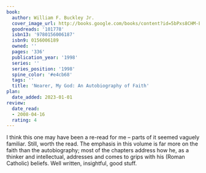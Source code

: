 ```yaml
---
book:
  author: William F. Buckley Jr.
  cover_image_url: http://books.google.com/books/content?id=5bPxs8CHM-EC&printsec=frontcover&img=1&zoom=1&edge=curl&source=gbs_api
  goodreads: '101778'
  isbn13: '9780156006187'
  isbn9: 0156006189
  owned: ''
  pages: '336'
  publication_year: '1998'
  series: ''
  series_position: '1998'
  spine_color: '#e4cb68'
  tags: ''
  title: 'Nearer, My God: An Autobiography of Faith'
plan:
  date_added: 2023-01-01
review:
  date_read:
  - 2008-04-16
  rating: 4
---
```

I think this one may have been a re-read for me – parts of it seemed vaguely familiar. Still, worth the read. The emphasis in this volume is far more on the faith than the autobiography; most of the chapters address how he, as a thinker and intellectual, addresses and comes to grips with his (Roman Catholic) beliefs. Well written, insightful, good stuff.
